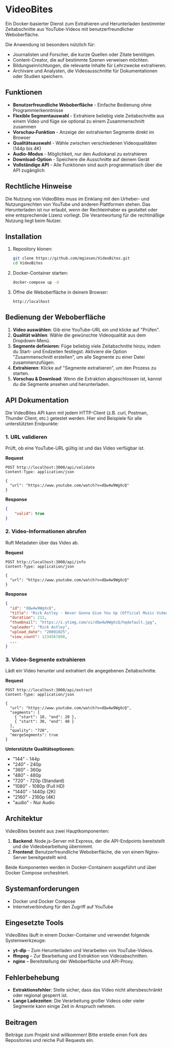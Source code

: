 # VideoBites

Ein Docker-basierter Dienst zum Extrahieren und Herunterladen bestimmter Zeitabschnitte aus YouTube-Videos mit benutzerfreundlicher Weboberfläche.

Die Anwendung ist besonders nützlich für:

- Journalisten und Forscher, die kurze Quellen oder Zitate benötigen.
- Content-Creator, die auf bestimmte Szenen verweisen möchten.
- Bildungseinrichtungen, die relevante Inhalte für Lehrzwecke extrahieren.
- Archivare und Analysten, die Videoausschnitte für Dokumentationen oder Studien speichern.

## Funktionen

- **Benutzerfreundliche Weboberfläche** - Einfache Bedienung ohne Programmierkenntnisse
- **Flexible Segmentauswahl** - Extrahiere beliebig viele Zeitabschnitte aus einem Video und füge sie optional zu einem Zusammenschnitt zusammen
- **Vorschau-Funktion** - Anzeige der extrahierten Segmente direkt im Browser
- **Qualitätsauswahl** - Wähle zwischen verschiedenen Videoqualitäten (144p bis 4K)
- **Audio-Modus** - Möglichkeit, nur den Audiokanal zu extrahieren
- **Download-Option** - Speichere die Ausschnitte auf deinem Gerät
- **Vollständige API** - Alle Funktionen sind auch programmatisch über die API zugänglich

## Rechtliche Hinweise

Die Nutzung von VideoBites muss im Einklang mit den Urheber- und Nutzungsrechten von YouTube und anderen Plattformen stehen. Das Herunterladen ist nur erlaubt, wenn der Rechteinhaber es gestattet oder eine entsprechende Lizenz vorliegt. Die Verantwortung für die rechtmäßige Nutzung liegt beim Nutzer.

## Installation

1. Repository klonen:

   ```bash
   git clone https://github.com/mgiesen/VideoBites.git
   cd VideoBites
   ```

2. Docker-Container starten:

   ```bash
   docker-compose up -d
   ```

3. Öffne die Weboberfläche in deinem Browser:

   ```
   http://localhost
   ```

## Bedienung der Weboberfläche

1. **Video auswählen**: Gib eine YouTube-URL ein und klicke auf "Prüfen".
2. **Qualität wählen**: Wähle die gewünschte Videoqualität aus dem Dropdown-Menü.
3. **Segmente definieren**: Füge beliebig viele Zeitabschnitte hinzu, indem du Start- und Endzeiten festlegst. Aktiviere die Option "Zusammenschnitt erstellen", um alle Segmente zu einer Datei zusammenzufügen.
4. **Extrahieren**: Klicke auf "Segmente extrahieren", um den Prozess zu starten.
5. **Vorschau & Download**: Wenn die Extraktion abgeschlossen ist, kannst du die Segmente ansehen und herunterladen.

## API Dokumentation

Die VideoBites API kann mit jedem HTTP-Client (z.B. curl, Postman, Thunder Client, etc.) getestet werden. Hier sind Beispiele für alle unterstützten Endpunkte:

### 1. URL validieren

Prüft, ob eine YouTube-URL gültig ist und das Video verfügbar ist.

**Request**

```http
POST http://localhost:3000/api/validate
Content-Type: application/json

{
  "url": "https://www.youtube.com/watch?v=dQw4w9WgXcQ"
}
```

**Response**

```json
{
	"valid": true
}
```

### 2. Video-Informationen abrufen

Ruft Metadaten über das Video ab.

**Request**

```http
POST http://localhost:3000/api/info
Content-Type: application/json

{
  "url": "https://www.youtube.com/watch?v=dQw4w9WgXcQ"
}
```

**Response**

```json
{
  "id": "dQw4w9WgXcQ",
  "title": "Rick Astley - Never Gonna Give You Up (Official Music Video)",
  "duration": 212,
  "thumbnail": "https://i.ytimg.com/vi/dQw4w9WgXcQ/hqdefault.jpg",
  "uploader": "Rick Astley",
  "upload_date": "20091025",
  "view_count": 1234567890,
  ...
}
```

### 3. Video-Segmente extrahieren

Lädt ein Video herunter und extrahiert die angegebenen Zeitabschnitte.

**Request**

```http
POST http://localhost:3000/api/extract
Content-Type: application/json

{
  "url": "https://www.youtube.com/watch?v=dQw4w9WgXcQ",
  "segments": [
    { "start": 10, "end": 20 },
    { "start": 30, "end": 40 }
  ],
  "quality": "720",
  "mergeSegments": true
}
```

**Unterstützte Qualitätsoptionen:**

- "144" - 144p
- "240" - 240p
- "360" - 360p
- "480" - 480p
- "720" - 720p (Standard)
- "1080" - 1080p (Full HD)
- "1440" - 1440p (2K)
- "2160" - 2160p (4K)
- "audio" - Nur Audio

## Architektur

VideoBites besteht aus zwei Hauptkomponenten:

1. **Backend**: Node.js-Server mit Express, der die API-Endpoints bereitstellt und die Videobearbeitung übernimmt.
2. **Frontend**: Benutzerfreundliche Weboberfläche, die von einem Nginx-Server bereitgestellt wird.

Beide Komponenten werden in Docker-Containern ausgeführt und über Docker Compose orchestriert.

## Systemanforderungen

- Docker und Docker Compose
- Internetverbindung für den Zugriff auf YouTube

## Eingesetzte Tools

VideoBites läuft in einem Docker-Container und verwendet folgende Systemwerkzeuge:

- **yt-dlp** – Zum Herunterladen und Verarbeiten von YouTube-Videos.
- **ffmpeg** – Zur Bearbeitung und Extraktion von Videoabschnitten.
- **nginx** – Bereitstellung der Weboberfläche und API-Proxy.

## Fehlerbehebung

- **Extraktionsfehler**: Stelle sicher, dass das Video nicht altersbeschränkt oder regional gesperrt ist.
- **Lange Ladezeiten**: Die Verarbeitung großer Videos oder vieler Segmente kann einige Zeit in Anspruch nehmen.

## Beitragen

Beiträge zum Projekt sind willkommen! Bitte erstelle einen Fork des Repositories und reiche Pull Requests ein.
